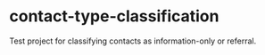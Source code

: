 # contact-type-classification
Test project for classifying contacts as information-only or referral. 
